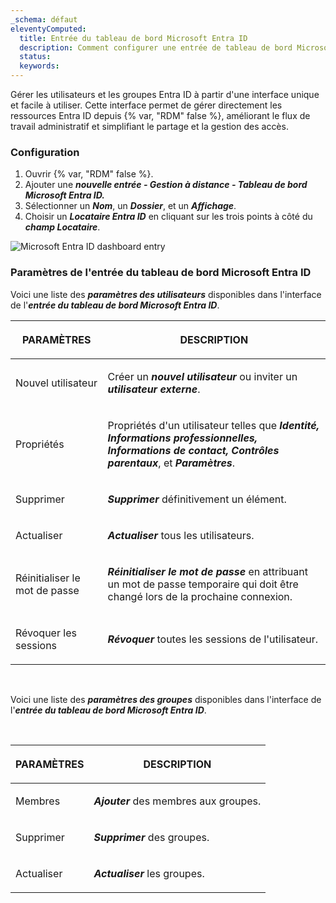 ```yaml
---
_schema: défaut
eleventyComputed:
  title: Entrée du tableau de bord Microsoft Entra ID
  description: Comment configurer une entrée de tableau de bord Microsoft Entra ID dans {{ fr.RDM }}.
  status:
  keywords:
---
```

Gérer les utilisateurs et les groupes Entra ID à partir d'une interface unique et facile à utiliser. Cette interface permet de gérer directement les ressources Entra ID depuis {% var, "RDM" false %}, améliorant le flux de travail administratif et simplifiant le partage et la gestion des accès.

### Configuration

1. Ouvrir {% var, "RDM" false %}.
2. Ajouter une ***nouvelle entrée - Gestion à distance - Tableau de bord Microsoft Entra ID.***
3. Sélectionner un ***Nom***, un ***Dossier***, et un ***Affichage***.
4. Choisir un ***Locataire Entra ID*** en cliquant sur les trois points à côté du ***champ Locataire***.

![Microsoft Entra ID dashboard entry](https://cdnweb.devolutions.net/docs/RDMW6083_2024_2.png)

### **Paramètres de l'entrée du tableau de bord Microsoft Entra ID**

Voici une liste des ***paramètres des utilisateurs*** disponibles dans l'interface de l'***entrée du tableau de bord Microsoft Entra ID***.

<table><thead><tr><th><p><strong>PARAMÈTRES</strong></p></th><th><p><strong>DESCRIPTION</strong></p></th></tr></thead><tbody><tr><td><p>Nouvel utilisateur</p></td><td><p>Créer un <em><strong>nouvel utilisateur</strong></em> ou inviter un <em><strong>utilisateur externe</strong></em>. </p></td></tr><tr><td><p>Propriétés</p></td><td><p>Propriétés d'un utilisateur telles que <em><strong>Identité, Informations professionnelles, Informations de contact, Contrôles parentaux</strong></em>, et <em><strong>Paramètres</strong></em>. </p></td></tr><tr><td><p>Supprimer</p></td><td><p><em><strong>Supprimer</strong></em> définitivement un élément.</p></td></tr><tr><td><p>Actualiser</p></td><td><p><em><strong>Actualiser</strong></em> tous les utilisateurs.</p></td></tr><tr><td><p>Réinitialiser le mot de passe</p></td><td><p><em><strong>Réinitialiser le mot de passe</strong></em> en attribuant un mot de passe temporaire qui doit être changé lors de la prochaine connexion. </p></td></tr><tr><td><p>Révoquer les sessions</p></td><td><p><em><strong>Révoquer</strong></em> toutes les sessions de l'utilisateur.</p></td></tr></tbody></table>

&nbsp;

Voici une liste des ***paramètres des groupes*** disponibles dans l'interface de l'***entrée du tableau de bord Microsoft Entra ID***.

&nbsp;

<table><thead><tr><th><p><strong>PARAMÈTRES</strong></p></th><th><p><strong>DESCRIPTION</strong></p></th></tr></thead><tbody><tr><td><p>Membres</p></td><td><p><em><strong>Ajouter</strong></em> des membres aux groupes. </p></td></tr><tr><td><p>Supprimer</p></td><td><p><em><strong>Supprimer</strong></em> des groupes.</p></td></tr><tr><td><p>Actualiser</p></td><td><p><em><strong>Actualiser</strong></em> les groupes.</p></td></tr></tbody></table>

&nbsp;

&nbsp;

&nbsp;
